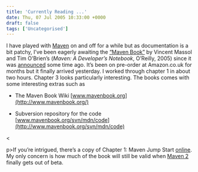 ```yaml
---
title: 'Currently Reading ...'
date: Thu, 07 Jul 2005 10:33:00 +0000
draft: false
tags: ['Uncategorised']
---
```


I have played with [Maven](http://maven.apache.org) on and off for a while but as documentation is a bit patchy, I’ve been eagerly awaiting the [“Maven Book”](http://www.oreilly.com/catalog/mavenadn/index.html) by Vincent Massol and Tim O’Brien’s (_Maven: A Developer’s Notebook_, O’Reilly, 2005) since it was [announced](http://blogs.codehaus.org/people/vmassol/archives/001003_maven_book_and_maven_quiz.html) some time ago. It’s been on pre-order at Amazon.co.uk for months but it finally arrived yesterday. I worked through chapter 1 in about two hours. Chapter 3 looks particularly interesting. The books comes with some interesting extras such as

*   The Maven Book Wiki [www.mavenbook.org](http://www.mavenbook.org/)
    
*   Subversion repository for the code [www.mavenbook.org/svn/mdn/code](http://www.mavenbook.org/svn/mdn/code)
    

<

p>If you’re intrigued, there’s a copy of Chapter 1: Maven Jump Start [online](http://www.oreilly.com/catalog/mavenadn/chapter/index.html). My only concern is how much of the book will still be valid when [Maven 2](http://maven.apache.org/maven2/index.html) finally gets out of beta.
